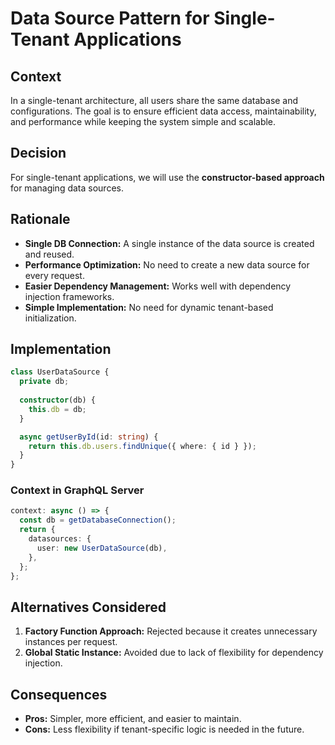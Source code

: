 # Data Source Pattern for Single-Tenant Applications

## **Context**

In a single-tenant architecture, all users share the same database and configurations. The goal is to ensure efficient data access, maintainability, and performance while keeping the system simple and scalable.

## **Decision**

For single-tenant applications, we will use the **constructor-based approach** for managing data sources.

## **Rationale**

- **Single DB Connection:** A single instance of the data source is created and reused.
- **Performance Optimization:** No need to create a new data source for every request.
- **Easier Dependency Management:** Works well with dependency injection frameworks.
- **Simple Implementation:** No need for dynamic tenant-based initialization.

## **Implementation**

```ts
class UserDataSource {
  private db;
  
  constructor(db) {
    this.db = db;
  }

  async getUserById(id: string) {
    return this.db.users.findUnique({ where: { id } });
  }
}
```

### **Context in GraphQL Server**

```ts
context: async () => {
  const db = getDatabaseConnection();
  return {
    datasources: {
      user: new UserDataSource(db),
    },
  };
};
```

## **Alternatives Considered**

1. **Factory Function Approach:** Rejected because it creates unnecessary instances per request.
2. **Global Static Instance:** Avoided due to lack of flexibility for dependency injection.

## **Consequences**

- **Pros:** Simpler, more efficient, and easier to maintain.
- **Cons:** Less flexibility if tenant-specific logic is needed in the future.
